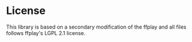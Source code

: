 # License

This library is based on a secondary modification of the ffplay and all files follows ffplay's LGPL 2.1 license.

